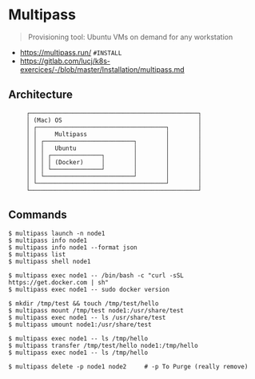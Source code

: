 # Multipass

> Provisioning tool: Ubuntu VMs on demand for any workstation

- https://multipass.run/ `#INSTALL`
- https://gitlab.com/lucj/k8s-exercices/-/blob/master/Installation/multipass.md

## Architecture
```
     ┌───────────────────────────────────────────────┐
     │ (Mac) OS                                      │
     │ ┌────────────────────────────────────┐        │
     │ │     Multipass                      │        │
     │ │ ┌─────────────────────────┐        │        │
     │ │ │   Ubuntu                │        │        │
     │ │ │ ┌──────────────┐        │        │        │
     │ │ │ │ (Docker)     │        │        │        │
     │ │ │ └──────────────┘        │        │        │
     │ │ └─────────────────────────┘        │        │
     │ └────────────────────────────────────┘        │
     └───────────────────────────────────────────────┘
```

## Commands
```shell
$ multipass launch -n node1
$ multipass info node1
$ multipass info node1 --format json
$ multipass list
$ multipass shell node1

$ multipass exec node1 -- /bin/bash -c "curl -sSL https://get.docker.com | sh"
$ multipass exec node1 -- sudo docker version

$ mkdir /tmp/test && touch /tmp/test/hello
$ multipass mount /tmp/test node1:/usr/share/test
$ multipass exec node1 -- ls /usr/share/test
$ multipass umount node1:/usr/share/test

$ multipass exec node1 -- ls /tmp/hello
$ multipass transfer /tmp/test/hello node1:/tmp/hello
$ multipass exec node1 -- ls /tmp/hello

$ multipass delete -p node1 node2     # -p To Purge (really remove)
```
